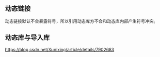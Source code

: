 ## 动态链接

动态链接默认不会暴露符号，所以引用动态库方不会和动态库内部产生符号冲突。



## 动态库与导入库

https://blog.csdn.net/Xunixing/article/details/7902683